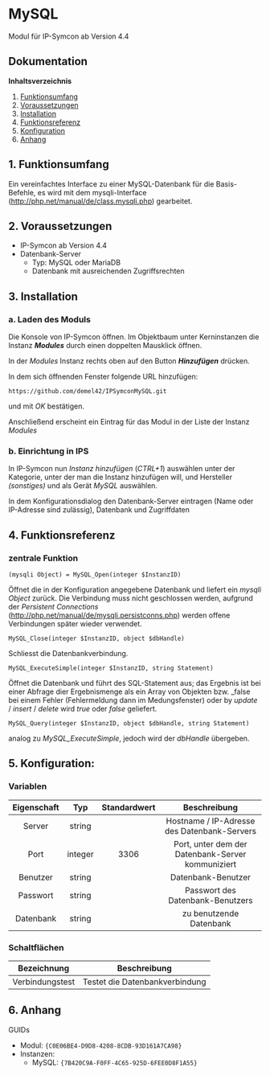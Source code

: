 # MySQL

Modul für IP-Symcon ab Version 4.4

## Dokumentation

**Inhaltsverzeichnis**

1. [Funktionsumfang](#1-funktionsumfang)
2. [Voraussetzungen](#2-voraussetzungen)
3. [Installation](#3-installation)
4. [Funktionsreferenz](#4-funktionsreferenz)
5. [Konfiguration](#5-konfiguration)
6. [Anhang](#6-anhang)

## 1. Funktionsumfang

Ein vereinfachtes Interface zu einer MySQL-Datenbank für die Basis-Befehle, es wird mit dem mysqli-Interface (http://php.net/manual/de/class.mysqli.php) gearbeitet.

## 2. Voraussetzungen

 - IP-Symcon ab Version 4.4
 - Datenbank-Server
   - Typ: MySQL oder MariaDB
   - Datenbank mit ausreichenden Zugriffsrechten

## 3. Installation

### a. Laden des Moduls

Die Konsole von IP-Symcon öffnen. Im Objektbaum unter Kerninstanzen die Instanz __*Modules*__ durch einen doppelten Mausklick öffnen.

In der _Modules_ Instanz rechts oben auf den Button __*Hinzufügen*__ drücken.

In dem sich öffnenden Fenster folgende URL hinzufügen:

`https://github.com/demel42/IPSymconMySQL.git`

und mit _OK_ bestätigen.

Anschließend erscheint ein Eintrag für das Modul in der Liste der Instanz _Modules_

### b. Einrichtung in IPS

In IP-Symcon nun _Instanz hinzufügen_ (_CTRL+1_) auswählen unter der Kategorie, unter der man die Instanz hinzufügen will, und Hersteller _(sonstiges)_ und als Gerät _MySQL_ auswählen.

In dem Konfigurationsdialog den Datenbank-Server eintragen (Name oder IP-Adresse sind zulässig), Datenbank und Zugriffdaten

## 4. Funktionsreferenz

### zentrale Funktion

`(mysqli Object) = MySQL_Open(integer $InstanzID)`

Öffnet die in der Konfiguration angegebene Datenbank und liefert ein _mysqli Object_ zurück. Die Verbindung muss nicht geschlossen werden, aufgrund der _Persistent Connections_ (http://php.net/manual/de/mysqli.persistconns.php) werden offene Verbindungen später wieder verwendet.

`MySQL_Close(integer $InstanzID, object $dbHandle)`

Schliesst die Datenbankverbindung.

`MySQL_ExecuteSimple(integer $InstanzID, string Statement)`

Öffnet die Datenbank und führt des SQL-Statement aus; das Ergebnis ist bei einer Abfrage dier Ergebnismenge als ein Array von Objekten bzw. _false bei einem Fehler (Fehlermeldung dann im Medungsfenster) oder by _update_ / _insert_ / _delete_ wird _true_ oder _false_ geliefert.

`MySQL_Query(integer $InstanzID, object $dbHandle, string Statement)`

analog zu _MySQL_ExecuteSimple_, jedoch wird der _dbHandle_ übergeben.

## 5. Konfiguration:

### Variablen

| Eigenschaft               | Typ      | Standardwert | Beschreibung |
| :-----------------------: | :-----:  | :----------: | :----------------------------------------------------------------------------------------------------------: |
| Server                    | string   |              | Hostname / IP-Adresse des Datenbank-Servers |
| Port                      | integer  | 3306         | Port, unter dem der Datenbank-Server kommuniziert |
| Benutzer                  | string   |              | Datenbank-Benutzer |
| Passwort                  | string   |              | Passwort des Datenbank-Benutzers |
| Datenbank                 | string   |              | zu benutzende Datenbank |

### Schaltflächen

| Bezeichnung                  | Beschreibung |
| :--------------------------: | :------------------------------------------------: |
| Verbindungstest              | Testet die Datenbankverbindung |

## 6. Anhang

GUIDs
- Modul: `{C0E06BE4-D9D8-4208-8CDB-93D161A7CA98}`
- Instanzen:
  - MySQL: `{7B420C9A-F0FF-4C65-925D-6FEE0D8F1A55}`
